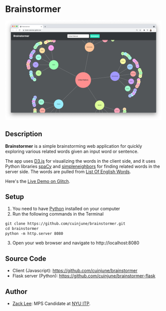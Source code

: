 # Brainstormer
<img src="screenshot.png" alt="screenshot" width="1000"/>

## Description
**Brainstormer** is a simple brainstorming web application for quickly exploring various related words given an input word or sentence.

The app uses [D3.js](https://d3js.org/) for visualizing the words in the client side, and it uses Python libraries [spaCy](https://spacy.io/) and [simpleneighbors](https://github.com/aparrish/simpleneighbors) for finding related words in the server side. The words are pulled from [List Of English Words](https://github.com/dwyl/english-words).

Here's the [Live Demo on Glitch](https://brain-stormer.glitch.me/).

## Setup
1. You need to have [Python](https://realpython.com/installing-python/) installed on your computer
2. Run the following commands in the Terminal
```
git clone https://github.com/cuinjune/brainstormer.git
cd brainstormer
python -m http.server 8080
```
3. Open your web browser and navigate to http://localhost:8080

## Source Code
* Client (Javascript): https://github.com/cuinjune/brainstormer
* Flask server (Python): https://github.com/cuinjune/brainstormer-flask

## Author
* [Zack Lee](https://www.cuinjune.com/about): MPS Candidate at [NYU ITP](https://itp.nyu.edu).
